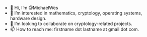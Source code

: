 - 👋 Hi, I’m @MichaelWes
- 👀 I’m interested in mathematics, cryptology, operating systems, hardware design.
- 💞️ I’m looking to collaborate on cryptology-related projects.
- 📫 How to reach me: firstname dot lastname at gmail dot com.

<!---
MichaelWes/MichaelWes is a ✨ special ✨ repository because its `README.md` (this file) appears on your GitHub profile.
You can click the Preview link to take a look at your changes.
--->
